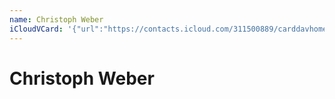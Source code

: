 ```yaml
---
name: Christoph Weber
iCloudVCard: '{"url":"https://contacts.icloud.com/311500889/carddavhome/card/ODc0NmZiZGQtMTg2YS00OTAwLTk1MDgtMjRkMGFiOTY3MTIw.vcf","etag":"\"kmfhdlmp\"","data":"BEGIN:VCARD\r\nVERSION:3.0\r\nFN:\r\nN:Weber;Christoph;;;\r\nUID:8746fbdd-186a-4900-9508-24d0ab967120\r\nPRODID:ez-vcard 0.9.13-fc\r\nREV:2025-04-03T22:12:50Z\r\nORG:;\r\nPHOTO;VALUE=uri:https://gateway.icloud.com/contacts/311500889/ck/card/cc391\r\n 718759039c027cb1d6c0d96827a\r\nEND:VCARD"}'
---
```

# Christoph Weber